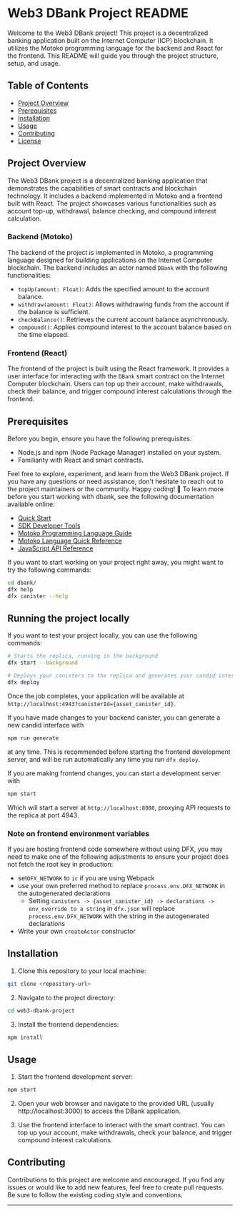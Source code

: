 # Web3 DBank Project README

Welcome to the Web3 DBank project! This project is a decentralized banking application built on the Internet Computer (ICP) blockchain. It utilizes the Motoko programming language for the backend and React for the frontend. This README will guide you through the project structure, setup, and usage.

## Table of Contents

- [Project Overview](#project-overview)
- [Prerequisites](#prerequisites)
- [Installation](#installation)
- [Usage](#usage)
- [Contributing](#contributing)
- [License](#license)

## Project Overview

The Web3 DBank project is a decentralized banking application that demonstrates the capabilities of smart contracts and blockchain technology. It includes a backend implemented in Motoko and a frontend built with React. The project showcases various functionalities such as account top-up, withdrawal, balance checking, and compound interest calculation.

### Backend (Motoko)

The backend of the project is implemented in Motoko, a programming language designed for building applications on the Internet Computer blockchain. The backend includes an actor named `DBank` with the following functionalities:

- `topUp(amount: Float)`: Adds the specified amount to the account balance.
- `withdraw(amount: Float)`: Allows withdrawing funds from the account if the balance is sufficient.
- `checkBalance()`: Retrieves the current account balance asynchronously.
- `compound()`: Applies compound interest to the account balance based on the time elapsed.

### Frontend (React)

The frontend of the project is built using the React framework. It provides a user interface for interacting with the `DBank` smart contract on the Internet Computer blockchain. Users can top up their account, make withdrawals, check their balance, and trigger compound interest calculations through the frontend.

## Prerequisites

Before you begin, ensure you have the following prerequisites:

- Node.js and npm (Node Package Manager) installed on your system.
- Familiarity with React and smart contracts.


Feel free to explore, experiment, and learn from the Web3 DBank project. If you have any questions or need assistance, don't hesitate to reach out to the project maintainers or the community. Happy coding! 🚀
To learn more before you start working with dbank, see the following documentation available online:

- [Quick Start](https://internetcomputer.org/docs/current/developer-docs/quickstart/hello10mins)
- [SDK Developer Tools](https://internetcomputer.org/docs/current/developer-docs/build/install-upgrade-remove)
- [Motoko Programming Language Guide](https://internetcomputer.org/docs/current/developer-docs/build/cdks/motoko-dfinity/motoko/)
- [Motoko Language Quick Reference](https://internetcomputer.org/docs/current/references/motoko-ref/)
- [JavaScript API Reference](https://erxue-5aaaa-aaaab-qaagq-cai.raw.icp0.io)

If you want to start working on your project right away, you might want to try the following commands:

```bash
cd dbank/
dfx help
dfx canister --help
```

## Running the project locally

If you want to test your project locally, you can use the following commands:

```bash
# Starts the replica, running in the background
dfx start --background

# Deploys your canisters to the replica and generates your candid interface
dfx deploy
```

Once the job completes, your application will be available at `http://localhost:4943?canisterId={asset_canister_id}`.

If you have made changes to your backend canister, you can generate a new candid interface with

```bash
npm run generate
```

at any time. This is recommended before starting the frontend development server, and will be run automatically any time you run `dfx deploy`.

If you are making frontend changes, you can start a development server with

```bash
npm start
```

Which will start a server at `http://localhost:8080`, proxying API requests to the replica at port 4943.

### Note on frontend environment variables

If you are hosting frontend code somewhere without using DFX, you may need to make one of the following adjustments to ensure your project does not fetch the root key in production:

- set`DFX_NETWORK` to `ic` if you are using Webpack
- use your own preferred method to replace `process.env.DFX_NETWORK` in the autogenerated declarations
  - Setting `canisters -> {asset_canister_id} -> declarations -> env_override to a string` in `dfx.json` will replace `process.env.DFX_NETWORK` with the string in the autogenerated declarations
- Write your own `createActor` constructor

## Installation

1. Clone this repository to your local machine:

```bash
git clone <repository-url>
```

2. Navigate to the project directory:

```bash
cd web3-dbank-project
```

3. Install the frontend dependencies:

```bash
npm install
```

## Usage

1. Start the frontend development server:

```bash
npm start
```

2. Open your web browser and navigate to the provided URL (usually http://localhost:3000) to access the DBank application.

3. Use the frontend interface to interact with the smart contract. You can top up your account, make withdrawals, check your balance, and trigger compound interest calculations.

## Contributing

Contributions to this project are welcome and encouraged. If you find any issues or would like to add new features, feel free to create pull requests. Be sure to follow the existing coding style and conventions.


---

